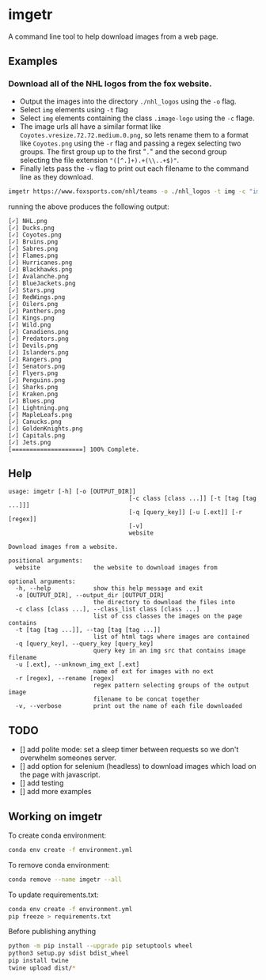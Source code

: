 # imgetr
A command line tool to help download images from a web page.

## Examples

### Download all of the NHL logos from the fox website.

- Output the images into the directory `./nhl_logos` using the `-o` flag.
- Select `img` elements using `-t` flag
- Select `img` elements containing the class `.image-logo` using the `-c` flage.
- The image urls all have a similar format like `Coyotes.vresize.72.72.medium.0.png`, so lets rename them to a format like `Coyotes.png` using the `-r` flag and passing a regex selecting two groups. The first group up to the first "`.`" and the second group selecting the file extension `"([^.]+).+(\\..+$)"`.
- Finally lets pass the `-v` flag to print out each filename to the command line as they download.

```sh
imgetr https://www.foxsports.com/nhl/teams -o ./nhl_logos -t img -c "image-logo" -r "([^.]+).+(\\..+$)" -v
```

running the above produces the following output:

```
[✓] NHL.png
[✓] Ducks.png
[✓] Coyotes.png
[✓] Bruins.png
[✓] Sabres.png
[✓] Flames.png
[✓] Hurricanes.png
[✓] Blackhawks.png
[✓] Avalanche.png
[✓] BlueJackets.png
[✓] Stars.png
[✓] RedWings.png
[✓] Oilers.png
[✓] Panthers.png
[✓] Kings.png
[✓] Wild.png
[✓] Canadiens.png
[✓] Predators.png
[✓] Devils.png
[✓] Islanders.png
[✓] Rangers.png
[✓] Senators.png
[✓] Flyers.png
[✓] Penguins.png
[✓] Sharks.png
[✓] Kraken.png
[✓] Blues.png
[✓] Lightning.png
[✓] MapleLeafs.png
[✓] Canucks.png
[✓] GoldenKnights.png
[✓] Capitals.png
[✓] Jets.png
[====================] 100% Complete.
```



## Help

```
usage: imgetr [-h] [-o [OUTPUT_DIR]]                                                                                                    
                                  [-c class [class ...]] [-t [tag [tag ...]]]
                                  [-q [query_key]] [-u [.ext]] [-r [regex]]
                                  [-v]
                                  website

Download images from a website.

positional arguments:
  website               the website to download images from

optional arguments:
  -h, --help            show this help message and exit
  -o [OUTPUT_DIR], --output_dir [OUTPUT_DIR]
                        the directory to download the files into
  -c class [class ...], --class_list class [class ...]
                        list of css classes the images on the page contains
  -t [tag [tag ...]], --tag [tag [tag ...]]
                        list of html tags where images are contained
  -q [query_key], --query_key [query_key]
                        query key in an img src that contains image filename
  -u [.ext], --unknown_img_ext [.ext]
                        name of ext for images with no ext
  -r [regex], --rename [regex]
                        regex pattern selecting groups of the output image
                        filename to be concat together
  -v, --verbose         print out the name of each file downloaded
```

## TODO

- [] add polite mode: set a sleep timer between requests so we don't overwhelm someones server.
- [] add option for selenium (headless) to download images which load on the page with javascript.
- [] add testing
- [] add more examples

## Working on imgetr 

To create conda environment:

```sh
conda env create -f environment.yml
```

To remove conda environment:

```sh
conda remove --name imgetr --all
```

To update requirements.txt:

```sh
conda env create -f environment.yml
pip freeze > requirements.txt
```

Before publishing anything

```sh
python -m pip install --upgrade pip setuptools wheel
python3 setup.py sdist bdist_wheel
pip install twine
twine upload dist/*
```